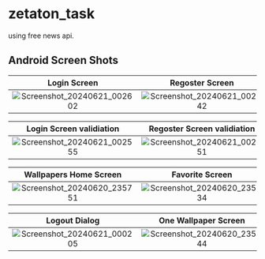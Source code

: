 # zetaton_task

using free news api.

## Android Screen Shots

 Login Screen                 |  Regoster Screen   
:-------------------------:|:-------------------------:
![Screenshot_20240621_002602](https://github.com/AbdelazizMohamed1/zetaton_task/assets/154056662/8cdeca1f-d5d5-4164-85ac-e84e7f36ae06)|![Screenshot_20240621_002542](https://github.com/AbdelazizMohamed1/zetaton_task/assets/154056662/873e0060-49a6-47a8-aaf8-e8b1337f94aa)

 Login Screen validiation     |  Regoster Screen validiation   
:-------------------------:|:-------------------------:
![Screenshot_20240621_002555](https://github.com/AbdelazizMohamed1/zetaton_task/assets/154056662/c5b8cc69-e759-4e19-bcbe-a1d36a9af5c7)|![Screenshot_20240621_002551](https://github.com/AbdelazizMohamed1/zetaton_task/assets/154056662/fbca19aa-2282-4fd8-b456-14427a275d25)

 Wallpapers Home Screen    |    Favorite Screen          | Search Screen   
:-------------------------:|:-------------------------:|:-------------------:
![Screenshot_20240620_235751](https://github.com/AbdelazizMohamed1/zetaton_task/assets/154056662/66b607cb-87a7-4bee-bc6a-2b13bfca5dbf)|![Screenshot_20240620_235734](https://github.com/AbdelazizMohamed1/zetaton_task/assets/154056662/5a186076-2bd7-4f22-ab44-5cb2315d0282)|![Screenshot_20240620_235723](https://github.com/AbdelazizMohamed1/zetaton_task/assets/154056662/939fd33d-751c-4420-b618-4e8f387d94c9)


 Logout Dialog             |   One  Wallpaper Screen  
:-------------------------:|:-------------------------:
![Screenshot_20240621_000205](https://github.com/AbdelazizMohamed1/zetaton_task/assets/154056662/0f1bae2d-c877-4db2-af7f-85c756892de5)|![Screenshot_20240620_235744](https://github.com/AbdelazizMohamed1/zetaton_task/assets/154056662/706f0fc6-c11b-4984-8732-2af2ba1171af)
